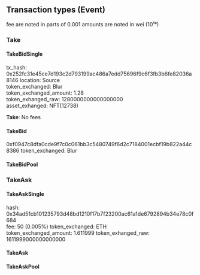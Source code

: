 ## Transaction types (Event)

fee are noted in parts of 0.001
amounts are noted in wei (10¹⁸)

### Take
#### TakeBidSingle
tx_hash: 0x252fc31e45ce7d193c2d793199ac486a7edd75696f9c6f3fb3b6fe82036a8146
location: Source <br>
token_exchanged: Blur <br>
token_exchanged_amount: 1.28 <br>
token_exhanged_raw: 1280000000000000000 <br>
asset_exhanged: NFT(12738)

**Take**: No fees

#### TakeBid
0xf0947c8dfa0cde9f7c0c061bb3c5480749f6d2c7184001ecbf19b822a44c8386
token_exchanged: Blur <br>

#### TakeBidPool

### TakeAsk
#### TakeAskSingle
hash: 0x34ad51cb101235793d48bd1210f17b7f23200ac61a1de6792894b34e78c0f684 <br>
fee: 50 (0.005%)
token_exchanged: ETH <br>
token_exchanged_amount: 1.611999
token_exhanged_raw: 1611999000000000000
#### TakeAsk
#### TakeAskPool



